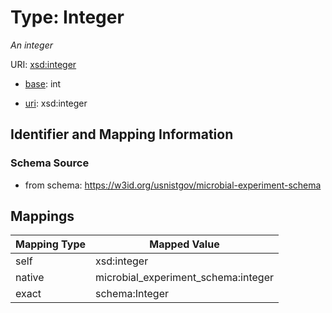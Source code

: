 # Type: Integer




_An integer_



URI: [xsd:integer](http://www.w3.org/2001/XMLSchema#integer)

* [base](https://w3id.org/linkml/base): int

* [uri](https://w3id.org/linkml/uri): xsd:integer









## Identifier and Mapping Information







### Schema Source


* from schema: https://w3id.org/usnistgov/microbial-experiment-schema




## Mappings

| Mapping Type | Mapped Value |
| ---  | ---  |
| self | xsd:integer |
| native | microbial_experiment_schema:integer |
| exact | schema:Integer |



